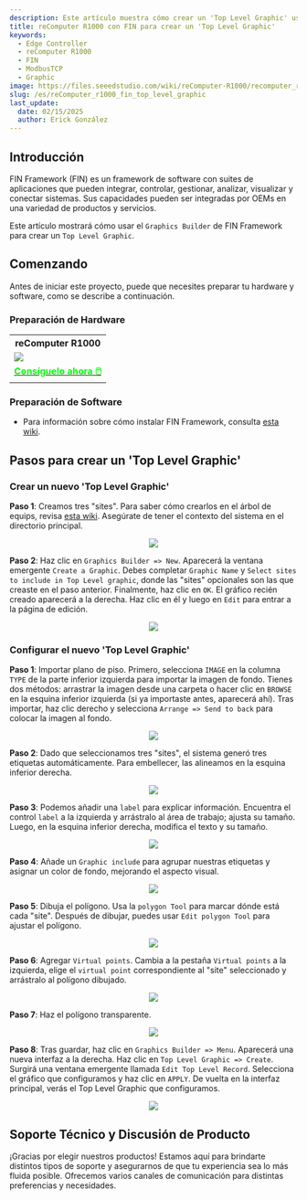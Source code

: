 ```yaml
---
description: Este artículo muestra cómo crear un 'Top Level Graphic' usando FIN Framework en reComputer R1000.
title: reComputer R1000 con FIN para crear un 'Top Level Graphic'
keywords:
  - Edge Controller
  - reComputer R1000
  - FIN
  - ModbusTCP
  - Graphic
image: https://files.seeedstudio.com/wiki/reComputer-R1000/recomputer_r_images/01.png
slug: /es/reComputer_r1000_fin_top_level_graphic
last_update:
  date: 02/15/2025
  author: Erick González
---
```


## Introducción

FIN Framework (FIN) es un framework de software con suites de aplicaciones que pueden integrar, controlar, gestionar, analizar, visualizar y conectar sistemas. Sus capacidades pueden ser integradas por OEMs en una variedad de productos y servicios.

Este artículo mostrará cómo usar el `Graphics Builder` de FIN Framework para crear un `Top Level Graphic`.

## Comenzando

Antes de iniciar este proyecto, puede que necesites preparar tu hardware y software, como se describe a continuación.

### Preparación de Hardware

<div class="table-center">
	<table class="table-nobg">
    <tr class="table-trnobg">
      <th class="table-trnobg">reComputer R1000</th>
		</tr>
    <tr class="table-trnobg"></tr>
		<tr class="table-trnobg">
			<td class="table-trnobg"><div style={{textAlign:'center'}}><img src="https://files.seeedstudio.com/wiki/reComputer-R1000/recomputer_r_images/01.png" style={{width:300, height:'auto'}}/></div></td>
		</tr>
    <tr class="table-trnobg"></tr>
		<tr class="table-trnobg">
			<td class="table-trnobg"><div class="get_one_now_container" style={{textAlign: 'center'}}><a class="get_one_now_item" href="https://www.seeedstudio.com/reComputer-R1025-10-p-5895.html">
              <strong><span><font color={'FFFFFF'} size={"4"}> Consíguelo ahora 🖱️</font></span></strong>
          </a></div></td>
      </tr>
    </table>
</div>

### Preparación de Software

* Para información sobre cómo instalar FIN Framework, consulta [esta wiki](https://wiki.seeedstudio.com/reComputer_r1000_install_fin/).

## Pasos para crear un 'Top Level Graphic'

### Crear un nuevo 'Top Level Graphic'

**Paso 1**: Creamos tres "sites". Para saber cómo crearlos en el árbol de equips, revisa [esta wiki](https://wiki.seeedstudio.com/reComputer_r1000_fin_modbus_tcp_and_rtu/#add-data-points-to-equip-tree). Asegúrate de tener el contexto del sistema en el directorio principal.

<center><img width={600} src="https://files.seeedstudio.com/wiki/reComputer-R1000/fin/Top_grap_Equip_tree_and_top_path.png" /></center>

**Paso 2**: Haz clic en `Graphics Builder => New`. Aparecerá la ventana emergente `Create a Graphic`. Debes completar `Graphic Name` y `Select sites to include in Top Level graphic`, donde las "sites" opcionales son las que creaste en el paso anterior. Finalmente, haz clic en `OK`. El gráfico recién creado aparecerá a la derecha. Haz clic en él y luego en `Edit` para entrar a la página de edición.

<center><img width={600} src="https://files.seeedstudio.com/wiki/reComputer-R1000/fin/Top_Grap_1.gif" /></center>

### Configurar el nuevo 'Top Level Graphic'

**Paso 1**: Importar plano de piso. Primero, selecciona `IMAGE` en la columna `TYPE` de la parte inferior izquierda para importar la imagen de fondo. Tienes dos métodos: arrastrar la imagen desde una carpeta o hacer clic en `BROWSE` en la esquina inferior izquierda (si ya importaste antes, aparecerá ahí). Tras importar, haz clic derecho y selecciona `Arrange => Send to back` para colocar la imagen al fondo.

<center><img width={600} src="https://files.seeedstudio.com/wiki/reComputer-R1000/fin/Top_Grap_2.gif" /></center>

**Paso 2**: Dado que seleccionamos tres "sites", el sistema generó tres etiquetas automáticamente. Para embellecer, las alineamos en la esquina inferior derecha.

<center><img width={600} src="https://files.seeedstudio.com/wiki/reComputer-R1000/fin/Top_Grap_3.gif" /></center>

**Paso 3**: Podemos añadir una `label` para explicar información. Encuentra el control `label` a la izquierda y arrástralo al área de trabajo; ajusta su tamaño. Luego, en la esquina inferior derecha, modifica el texto y su tamaño.

<center><img width={600} src="https://files.seeedstudio.com/wiki/reComputer-R1000/fin/Top_Grap_4.gif" /></center>

**Paso 4**: Añade un `Graphic include` para agrupar nuestras etiquetas y asignar un color de fondo, mejorando el aspecto visual.

<center><img width={600} src="https://files.seeedstudio.com/wiki/reComputer-R1000/fin/Top_Grap_5.gif" /></center>

**Paso 5**: Dibuja el polígono. Usa la `polygon Tool` para marcar dónde está cada "site". Después de dibujar, puedes usar `Edit polygon Tool` para ajustar el polígono.

<center><img width={600} src="https://files.seeedstudio.com/wiki/reComputer-R1000/fin/Top_Grap_6.gif" /></center>

**Paso 6**: Agregar `Virtual points`. Cambia a la pestaña `Virtual points` a la izquierda, elige el `virtual point` correspondiente al "site" seleccionado y arrástralo al polígono dibujado.

<center><img width={600} src="https://files.seeedstudio.com/wiki/reComputer-R1000/fin/Top_Grap_7.gif" /></center>

**Paso 7**: Haz el polígono transparente.

<center><img width={600} src="https://files.seeedstudio.com/wiki/reComputer-R1000/fin/Top_Grap_8.gif" /></center>

**Paso 8**: Tras guardar, haz clic en `Graphics Builder => Menu`. Aparecerá una nueva interfaz a la derecha. Haz clic en `Top Level Graphic => Create`. Surgirá una ventana emergente llamada `Edit Top Level Record`. Selecciona el gráfico que configuramos y haz clic en `APPLY`. De vuelta en la interfaz principal, verás el Top Level Graphic que configuramos.

<center><img width={600} src="https://files.seeedstudio.com/wiki/reComputer-R1000/fin/Top_Grap_9.gif" /></center>

## Soporte Técnico y Discusión de Producto

¡Gracias por elegir nuestros productos! Estamos aquí para brindarte distintos tipos de soporte y asegurarnos de que tu experiencia sea lo más fluida posible. Ofrecemos varios canales de comunicación para distintas preferencias y necesidades.

<div class="button_tech_support_container">
<a href="https://forum.seeedstudio.com/" class="button_forum"></a>
<a href="https://www.seeedstudio.com/contacts" class="button_email"></a>
</div>

<div class="button_tech_support_container">
<a href="https://discord.gg/eWkprNDMU7" class="button_discord"></a>
<a href="https://github.com/Seeed-Studio/wiki-documents/discussions/69" class="button_discussion"></a>
</div>
